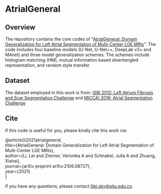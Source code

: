 # AtrialGeneral

## Overview
The repository contains the core codes of "[AtrialGeneral: Domain Generalization for Left Atrial Segmentation of Multi-Center LGE MRIs](https://arxiv.org/abs/2106.08727)".
The code includes four baseline models (U-Net, U-Net++, DeepLab v3+ and MAnet) and three model generalization schemes.
The schemes include histogram matching (HM), mutual information based disentangled representation, and random style transfer.

## Dataset
The dataset employed in this work is from:
[ISBI 2012: Left Atrium Fibrosis and Scar Segmentation Challenge](http://atriaseg2018.cardiacatlas.org/) and
[MICCAI 2018: Atrial Segmentation Challenge](http://www.cardiacatlas.org/challenges/left-atrium-fibrosis-and-scar-segmentation-challenge/)

## Cite
If this code is useful for you, please kindly cite this work via:

@article{li2021atrialgeneral,  
  title={AtrialGeneral: Domain Generalization for Left Atrial Segmentation of Multi-Center LGE MRIs},  
  author={Li, Lei and Zimmer, Veronika A and Schnabel, Julia A and Zhuang, Xiahai},  
  journal={arXiv preprint arXiv:2106.08727},  
  year={2021}  
}  

If you have any questions, please contact lilei.sky@sjtu.edu.cn.
